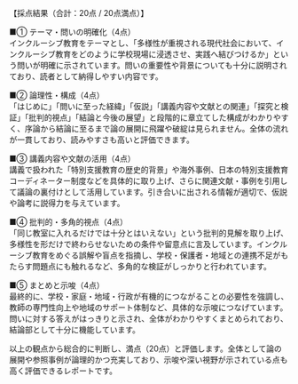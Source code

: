 【採点結果（合計：20点 / 20点満点）】

■① テーマ・問いの明確化（4点）  
インクルーシブ教育をテーマとし、「多様性が重視される現代社会において、インクルーシブ教育をどのように学校現場に浸透させ、実践へ結びつけるか」という問いが明確に示されています。問いの重要性や背景についても十分に説明されており、読者として納得しやすい内容です。  

■② 論理性・構成（4点）  
「はじめに」「問いに至った経緯」「仮説」「講義内容や文献との関連」「探究と検証」「批判的視点」「結論と今後の展望」と段階的に章立てした構成がわかりやすく、序論から結論に至るまで論の展開に飛躍や破綻は見られません。全体の流れが一貫しており、読みやすさも高いと評価できます。  

■③ 講義内容や文献の活用（4点）  
講義で扱われた「特別支援教育の歴史的背景」や海外事例、日本の特別支援教育コーディネーター制度などを具体的に取り上げ、さらに関連文献・事例を引用して議論の裏付けとして活用しています。引き合いに出される情報が適切で、仮説や論考に説得力を与えています。  

■④ 批判的・多角的視点（4点）  
「同じ教室に入れるだけでは十分とはいえない」という批判的見解を取り上げ、多様性を形だけで終わらせないための条件や留意点に言及しています。インクルーシブ教育をめぐる誤解や盲点を指摘し、学校・保護者・地域との連携不足がもたらす問題点にも触れるなど、多角的な検証がしっかりと行われています。  

■⑤ まとめと示唆（4点）  
最終的に、学校・家庭・地域・行政が有機的につながることの必要性を強調し、教師の専門性向上や地域のサポート体制など、具体的な示唆につなげています。問いに対する答えがはっきりと示され、全体がわかりやすくまとめられており、結論部として十分に機能しています。  

以上の観点から総合的に判断し、満点（20点）と評価します。全体として論の展開や参照事例が論理的かつ充実しており、示唆や深い視野が示されている点も高く評価できるレポートです。